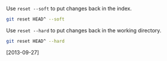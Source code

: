 Use `reset --soft` to put changes back in the index.

```bash
git reset HEAD^ --soft
```

Use `reset --hard` to put changes back in the working directory.

```bash
git reset HEAD^ --hard
```

[2013-09-27]
